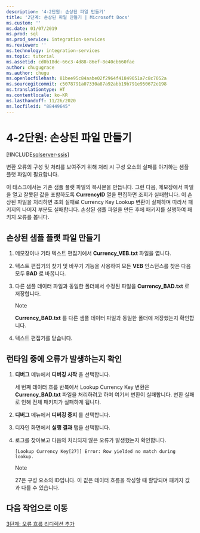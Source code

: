 ```yaml
---
description: '4-2단원: 손상된 파일 만들기'
title: '2단계: 손상된 파일 만들기 | Microsoft Docs'
ms.custom: ''
ms.date: 01/07/2019
ms.prod: sql
ms.prod_service: integration-services
ms.reviewer: ''
ms.technology: integration-services
ms.topic: tutorial
ms.assetid: cd0b18dc-66c3-4d88-86ef-8e40cb660fae
author: chugugrace
ms.author: chugu
ms.openlocfilehash: 81bee95c84aabe02f2964f41849051a7c8c7052a
ms.sourcegitcommit: c5078791a07330a87a92abb19b791e950672e198
ms.translationtype: HT
ms.contentlocale: ko-KR
ms.lasthandoff: 11/26/2020
ms.locfileid: "88449645"
---
```

# <a name="lesson-4-2-create-a-corrupted-file"></a>4-2단원: 손상된 파일 만들기

[!INCLUDE[sqlserver-ssis](../includes/applies-to-version/sqlserver-ssis.md)]



변환 오류의 구성 및 처리를 보여주기 위해 처리 시 구성 요소의 실패를 야기하는 샘플 플랫 파일이 필요합니다.  
  
이 태스크에서는 기존 샘플 플랫 파일의 복사본을 만듭니다. 그런 다음, 메모장에서 파일을 열고 잘못된 값을 포함하도록 **CurrencyID** 열을 편집하면 조회가 실패합니다. 이 손상된 파일을 처리하면 조회 실패로 Currency Key Lookup 변환이 실패하며 따라서 패키지의 나머지 부분도 실패합니다. 손상된 샘플 파일을 만든 후에 패키지를 실행하여 패키지 오류를 봅니다.  
  
## <a name="create-a-corrupted-sample-flat-file"></a>손상된 샘플 플랫 파일 만들기  
  
1.  메모장이나 기타 텍스트 편집기에서 **Currency_VEB.txt** 파일을 엽니다.  
  
2.  텍스트 편집기의 찾기 및 바꾸기 기능을 사용하여 모든 **VEB** 인스턴스를 찾은 다음 모두 **BAD** 로 바꿉니다.  
  
3.  다른 샘플 데이터 파일과 동일한 폴더에서 수정된 파일을 **Currency_BAD.txt** 로 저장합니다.  
  
    > [!NOTE]  
    > **Currency_BAD.txt** 를 다른 샘플 데이터 파일과 동일한 폴더에 저장했는지 확인합니다.  
  
4.  텍스트 편집기를 닫습니다.  
  
## <a name="verify-that-an-error-occurs-during-run-time"></a>런타임 중에 오류가 발생하는지 확인  
  
1.  **디버그** 메뉴에서 **디버깅 시작** 을 선택합니다.  
  
    세 번째 데이터 흐름 반복에서 Lookup Currency Key 변환은 **Currency_BAD.txt** 파일을 처리하려고 하며 여기서 변환이 실패합니다. 변환 실패로 인해 전체 패키지가 실패하게 됩니다.  
  
2.  **디버그** 메뉴에서 **디버깅 중지** 를 선택합니다.  
  
3.  디자인 화면에서 **실행 결과** 탭을 선택합니다.  
  
4.  로그를 찾아보고 다음의 처리되지 않은 오류가 발생했는지 확인합니다.  
  
    ```
    [Lookup Currency Key[27]] Error: Row yielded no match during lookup.
    ```
  
    > [!NOTE]  
    > 27은 구성 요소의 ID입니다. 이 값은 데이터 흐름을 작성할 때 할당되며 패키지 값과 다를 수 있습니다.  
  
## <a name="go-to-next-task"></a>다음 작업으로 이동  
[3단계: 오류 흐름 리디렉션 추가](../integration-services/lesson-4-3-adding-error-flow-redirection.md)  
  
  
  
